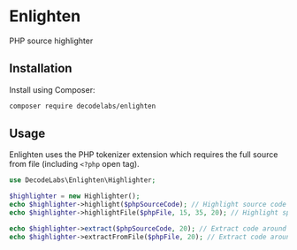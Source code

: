 # Enlighten
PHP source highlighter

## Installation

Install using Composer:

```bash
composer require decodelabs/enlighten
```

## Usage
Enlighten uses the PHP tokenizer extension which requires the full source from file (including <code>&lt;?php</code> open tag).


```php
use DecodeLabs\Enlighten\Highlighter;

$highlighter = new Highlighter();
echo $highlighter->highlight($phpSourceCode); // Highlight source code in memory
echo $highlighter->highlightFile($phpFile, 15, 35, 20); // Highlight specific lines (15 to 35) in file (focus on 20)

echo $highlighter->extract($phpSourceCode, 20); // Extract code around specific line
echo $highlighter->extractFromFile($phpFile, 20); // Extract code around specific line
```
